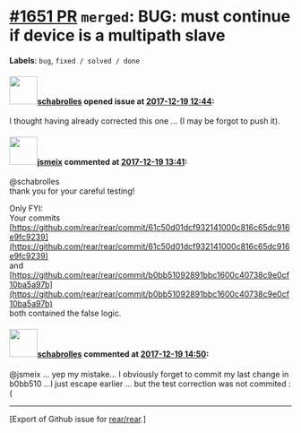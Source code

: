 [\#1651 PR](https://github.com/rear/rear/pull/1651) `merged`: BUG: must continue if device is a multipath slave
===============================================================================================================

**Labels**: `bug`, `fixed / solved / done`

#### <img src="https://avatars.githubusercontent.com/u/19491077?u=0021b16ab426902cbe676f6831f41607bbe4d441&v=4" width="50">[schabrolles](https://github.com/schabrolles) opened issue at [2017-12-19 12:44](https://github.com/rear/rear/pull/1651):

I thought having already corrected this one ... (I may be forgot to push
it).

#### <img src="https://avatars.githubusercontent.com/u/1788608?u=925fc54e2ce01551392622446ece427f51e2f0ce&v=4" width="50">[jsmeix](https://github.com/jsmeix) commented at [2017-12-19 13:41](https://github.com/rear/rear/pull/1651#issuecomment-352753170):

@schabrolles  
thank you for your careful testing!

Only FYI:  
Your commits  
[https://github.com/rear/rear/commit/61c50d01dcf932141000c816c65dc916e9fc9239](https://github.com/rear/rear/commit/61c50d01dcf932141000c816c65dc916e9fc9239)  
and  
[https://github.com/rear/rear/commit/b0bb51092891bbc1600c40738c9e0cf10ba5a97b](https://github.com/rear/rear/commit/b0bb51092891bbc1600c40738c9e0cf10ba5a97b)  
both contained the false logic.

#### <img src="https://avatars.githubusercontent.com/u/19491077?u=0021b16ab426902cbe676f6831f41607bbe4d441&v=4" width="50">[schabrolles](https://github.com/schabrolles) commented at [2017-12-19 14:50](https://github.com/rear/rear/pull/1651#issuecomment-352779138):

@jsmeix ... yep my mistake... I obviously forget to commit my last
change in b0bb510 ...I just escape earlier ... but the test correction
was not commited :(

------------------------------------------------------------------------

\[Export of Github issue for
[rear/rear](https://github.com/rear/rear).\]
